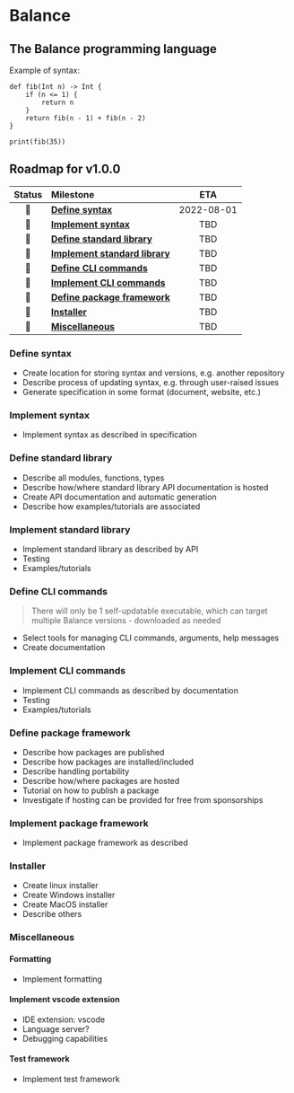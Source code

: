 # Balance
## The Balance programming language

Example of syntax:
```
def fib(Int n) -> Int {
    if (n <= 1) {
        return n
    }
    return fib(n - 1) + fib(n - 2)
}

print(fib(35))
```

## Roadmap for v1.0.0
| Status | Milestone | ETA |
| :---: | :--- | :---: |
| 🚀 | **[Define syntax](#define-syntax)**  | 2022-08-01 |
| 🚀 | **[Implement syntax](#implement-syntax)**  | TBD |
| 🚀 | **[Define standard library](#define-standard-library)** | TBD |
| 🚀 | **[Implement standard library](#implement-standard-library)** | TBD |
| 🚀 | **[Define CLI commands](#define-cli-commands)** | TBD |
| 🚀 | **[Implement CLI commands](#implement-cli-commands)** | TBD |
| 🚀 | **[Define package framework](#define-package-framework)** | TBD |
| 🚀 | **[Installer](#installer)** | TBD |
| 🚀 | **[Miscellaneous](#miscellaneous)** | TBD |


### Define syntax
* Create location for storing syntax and versions, e.g. another repository
* Describe process of updating syntax, e.g. through user-raised issues
* Generate specification in some format (document, website, etc.)

### Implement syntax
* Implement syntax as described in specification

### Define standard library
* Describe all modules, functions, types
* Describe how/where standard library API documentation is hosted
* Create API documentation and automatic generation
* Describe how examples/tutorials are associated

### Implement standard library
* Implement standard library as described by API
* Testing
* Examples/tutorials

### Define CLI commands
> There will only be 1 self-updatable executable, which can target multiple Balance versions - downloaded as needed
* Select tools for managing CLI commands, arguments, help messages
* Create documentation

### Implement CLI commands
* Implement CLI commands as described by documentation
* Testing
* Examples/tutorials

### Define package framework
* Describe how packages are published
* Describe how packages are installed/included
* Describe handling portability
* Describe how/where packages are hosted
* Tutorial on how to publish a package
* Investigate if hosting can be provided for free from sponsorships

### Implement package framework
* Implement package framework as described

### Installer
* Create linux installer
* Create Windows installer
* Create MacOS installer
* Describe others

### Miscellaneous
#### Formatting
* Implement formatting
#### Implement vscode extension
* IDE extension: vscode
* Language server?
* Debugging capabilities
#### Test framework
* Implement test framework
####